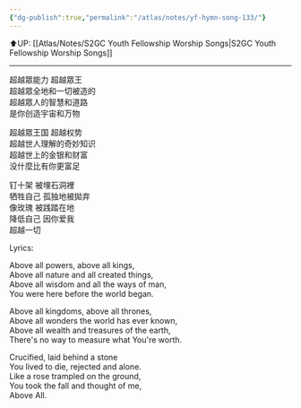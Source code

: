 ```yaml
---
{"dg-publish":true,"permalink":"/atlas/notes/yf-hymn-song-133/"}
---
```


⬆️UP: [[Atlas/Notes/S2GC Youth Fellowship Worship Songs\|S2GC Youth Fellowship Worship Songs]]

---

超越眾能力 超越眾王  
超越眾全地和一切被造的  
超越眾人的智慧和道路  
是你创造宇宙和万物

超越眾王国 超越权势  
超越世人理解的奇妙知识  
超越世上的金银和财富  
没什麼比有你更富足

钉十架 被埋石洞裡  
牺牲自己 孤独地被拋弃  
像玫瑰 被践踏在地  
降低自己 因你爱我  
超越一切

Lyrics:  
  
Above all powers, above all kings,  
Above all nature and all created things,  
Above all wisdom and all the ways of man,  
You were here before the world began.  

Above all kingdoms, above all thrones,  
Above all wonders the world has ever known,  
Above all wealth and treasures of the earth,  
There's no way to measure what You're worth.  

Crucified, laid behind a stone  
You lived to die, rejected and alone.  
Like a rose trampled on the ground,  
You took the fall and thought of me,  
Above All.
